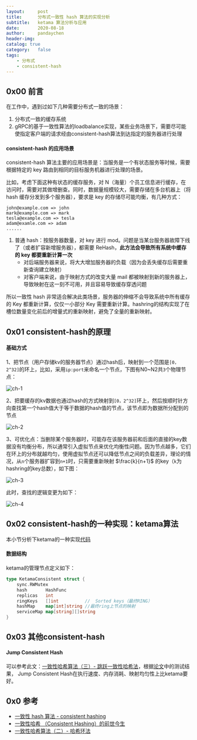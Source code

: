 ```yaml
---
layout:     post
title:      分布式一致性 hash 算法的实现分析
subtitle:   ketama 算法分析与应用
date:       2020-08-18
author:     pandaychen
header-img:
catalog: true
category:   false
tags:
    - 分布式
    - consistent-hash
---
```


##  0x00    前言

在工作中，遇到过如下几种需要分布式一致的场景：

1.  分布式一致的缓存系统
2.  gRPC的基于一致性算法的loadbalance实现，某些业务场景下，需要尽可能使指定客户端的请求经由consistent-hash算法到达指定的服务器进行处理

####    consistent-hash 的应用场景
consistent-hash 算法主要的应用场景是：当服务是一个有状态服务等时候，需要根据特定的 key 路由到相同的目标服务机器进行处理的场景。

比如，考虑下面这种有状态的缓存服务，对 N（海量）个员工信息进行缓存，在访问时，需要对其做增删查。同时，数据量规模较大，需要存储在多台机器上（将 hash 缓存分发到多个服务器），要求是 key 的存储尽可能均衡，有几种方式：

```text
john@example.com => john
mark@example.com => mark
tesla@example.com => tesla
adam@examle.com => adam
......
```

1. 普通 hash：按服务器数量，对 key 进行 mod。问题是当某台服务器故障下线了（或者扩容新增服务器），都需要 ReHash，**此方法会导致所有系统中缓存的 key 都要重新计算一次**
    -   对后端服务器来说，将大大增加服务器的负载（因为会丢失缓存后需要重新查询建立映射）
    -   对客户端来说，由于映射方式的改变大量 mail 都被映射到新的服务器上，导致映射在这一刻不可用，并且容易导致缓存穿透问题

所以一致性 hash 非常适合解决此类场景，服务器的伸缩不会导致系统中所有缓存的 Key 都重新计算，仅仅一小部分 Key 需要重新计算。hashring的结构实现了在槽位数量变化前后的增量式的重新映射，避免了全量的重新映射。

##  0x01    consistent-hash的原理

####    基础方式
1、把节点（用户存储kv的服务器节点）通过hash后，映射到一个范围是`[0，2^32]`的环上，比如，采用`ip:port`来命名一个节点，下图有N0~N2共`3`个物理节点：

![ch-1](https://raw.githubusercontent.com/pandaychen/pandaychen.github.io/master/blog_img/consistenthash/consistent-hash-1.png)

2、把要缓存的kv数据也通过hash的方式映射到`[0，2^32]`环上，然后按顺时针方向查找第一个hash值大于等于数据的hash值的节点，该节点即为数据所分配到的节点

![ch-2](https://raw.githubusercontent.com/pandaychen/pandaychen.github.io/master/blog_img/consistenthash/consistent-hash-2.png	)

3、可优化点：当删除某个服务器时，可能存在该服务器前和后面的直接的key数据没有均衡分布，所以通常引入虚拟节点来优化均衡性问题。因为节点越多，它们在环上的分布就越均匀，使用虚拟节点还可以降低节点之间的负载差异，理论的情况，从`n`个服务器扩容到`n+1`时，只需要重新映射 $\frac{k}{n+1}$ 的key（`k`为hashring的key总数），如下图：

![ch-3](https://raw.githubusercontent.com/pandaychen/pandaychen.github.io/master/blog_img/consistenthash/consistent-hash-3.png)

此时，查找的逻辑变更为如下：

![ch-4](https://raw.githubusercontent.com/pandaychen/pandaychen.github.io/master/blog_img/consistenthash/consistent-hash-5.png)

##  0x02    consistent-hash的一种实现：ketama算法
本小节分析下ketama的一种实现[代码](https://github.com/pandaychen/grpclb2etcd/blob/master/utils/ketama.go)

####    数据结构
ketama的管理节点定义如下：
```GO
type KetamaConsistent struct {
	sync.RWMutex
	hash       HashFunc
	replicas   int
	ringKeys   []int          //  Sorted keys（最终RING）
	hashMap    map[int]string //最终ring上节点的映射
	serviceMap map[string][]string
}
```


##  0x03    其他consistent-hash

####     Jump Consistent Hash
可以参考此文：[一致性哈希算法（三）- 跳跃一致性哈希法](https://writings.sh/post/consistent-hashing-algorithms-part-3-jump-consistent-hash)，根据[论文]()中的测试结果， Jump Consistent Hash在执行速度、内存消耗、映射均匀性上比ketama要好。


##  0x0 参考
-   [一致性 hash 算法 - consistent hashing](https://blog.csdn.net/sparkliang/article/details/5279393)
-   [一致性哈希 （Consistent Hashing）的前世今生](https://candicexiao.com/consistenthashing/)
-   [一致性哈希算法（二）- 哈希环法](https://writings.sh/post/consistent-hashing-algorithms-part-2-consistent-hash-ring)